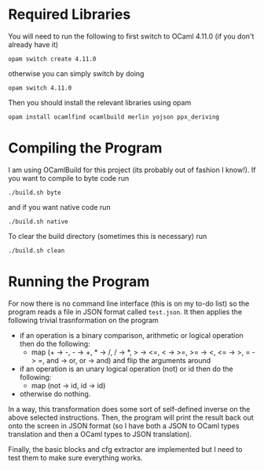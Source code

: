 # Required Libraries

You will need to run the following to first switch to OCaml 4.11.0 (if you don't already have it)

```
opam switch create 4.11.0
```

otherwise you can simply switch by doing

```
opam switch 4.11.0
```

Then you should install the relevant libraries using opam

```
opam install ocamlfind ocamlbuild merlin yojson ppx_deriving
```

# Compiling the Program

I am using OCamlBuild for this project (its probably out of fashion I know!). If you want to compile to byte code run

```
./build.sh byte
```

and if you want native code run

```
./build.sh native
```

To clear the build directory (sometimes this is necessary) run

```
./build.sh clean
```

# Running the Program

For now there is no command line interface (this is on my to-do list) so the program reads a file in JSON format called `test.json`. It then applies the following trivial trasnformation on the program

* if an operation is a binary comparison, arithmetic or logical operation then do the following:
  * map (+ -> -, - -> +, * -> /, / -> \*, > -> <=, < -> >=, >= -> <, <= -> >, = -> =, and -> or, or -> and) and flip the arguments around
* if an operation is an unary logical operation (not) or id then do the following:
  * map (not -> id, id -> id)
* otherwise do nothing.

In a way, this transformation does some sort of self-defined inverse on the above selected instructions. Then, the program will print the result back out onto the screen in JSON format (so I have both a JSON to OCaml types translation and then a OCaml types to JSON translation).

Finally, the basic blocks and cfg extractor are implemented but I need to test them to make sure everything works.
